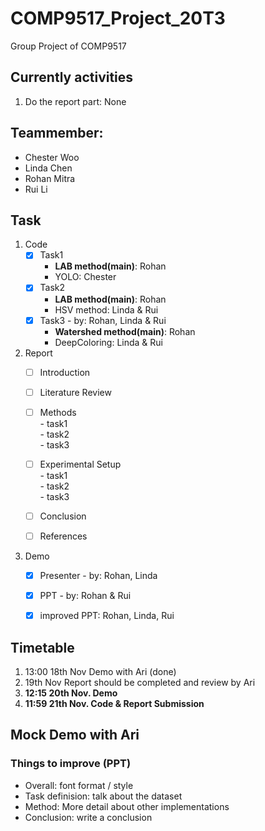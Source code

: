 # COMP9517_Project_20T3
Group Project of COMP9517

## Currently activities
 1. Do the report part: None




## Teammember:
- Chester Woo
- Linda Chen
- Rohan Mitra
- Rui Li

## Task
  1. Code
      - [x] Task1   
        - **LAB method(main)**:  Rohan
        - YOLO:  Chester
      - [x] Task2 
        - **LAB method(main)**: Rohan
        - HSV method: Linda & Rui
      - [x] Task3  - by: Rohan, Linda & Rui
        - **Watershed method(main)**: Rohan
        - DeepColoring: Linda & Rui

    
  1. Report
      - [ ] Introduction 
      - [ ] Literature Review
      - [ ] Methods  
                - task1  
                - task2  
                - task3  

      - [ ] Experimental Setup  
                - task1  
                - task2  
                - task3 
                
      - [ ] Conclusion
      - [ ] References
      
  1. Demo
       - [x] Presenter  - by: Rohan, Linda
       - [x] PPT  - by: Rohan & Rui
       - [x] improved PPT: Rohan, Linda, Rui
         


## Timetable
  1. 13:00 18th Nov Demo with Ari (done)
  1. 19th Nov Report should be completed and review by Ari 
  1. **12:15 20th Nov. Demo**
  1. **11:59 21th Nov. Code & Report Submission**

## Mock Demo with Ari
 ### Things to improve (PPT)
  - Overall:  font format / style
  - Task definision: talk about the dataset
  - Method:  More detail about other implementations
  - Conclusion:  write a conclusion
  
